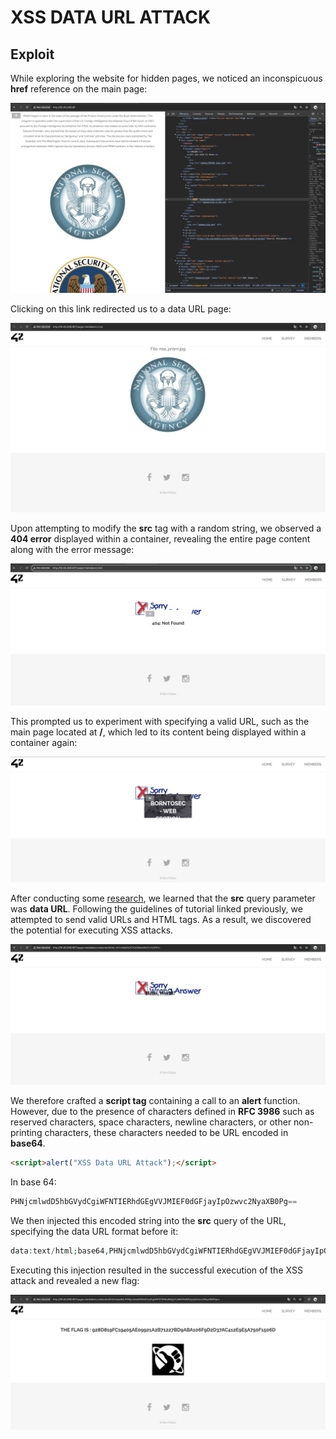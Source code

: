# XSS DATA URL ATTACK

## Exploit

While exploring the website for hidden pages, we noticed an inconspicuous **href** reference on the main page:

![alt text](ScreenshotHref.png "Href")

Clicking on this link redirected us to a data URL page:

![alt text](ScreenshatDataUrlPage.png "Data URL Page")

Upon attempting to modify the **src** tag with a random string, we observed a **404 error** displayed within a container, revealing the entire page content along with the error message:

![alt text](Screenshot404Page.png "404 Page")

This prompted us to experiment with specifying a valid URL, such as the main page located at **/**, which led to its content being displayed within a container again:

![alt text](ScreenshotMainPage.png "Main Page")


After conducting some [research](https://developer.mozilla.org/en-US/docs/Web/HTTP/Basics_of_HTTP/Data_URLs), we learned that the **src** query parameter was **data URL**. Following the guidelines of tutorial linked previously, we attempted to send valid URLs and HTML tags. As a result, we discovered the potential for executing XSS attacks.

![alt text](ScreenshotHelloWorldPage.png "Hello World Page")

We therefore crafted a **script tag** containing a call to an **alert** function. However, due to the presence of characters defined in **RFC 3986** such as reserved characters, space characters, newline characters, or other non-printing characters, these characters needed to be URL encoded in **base64**.

```html
<script>alert("XSS Data URL Attack");</script>
```
In base 64:
```php
PHNjcmlwdD5hbGVydCgiWFNTIERhdGEgVVJMIEF0dGFjayIpOzwvc2NyaXB0Pg==
```

We then injected this encoded string into the **src** query of the URL, specifying the data URL format before it:
```php
data:text/html;base64,PHNjcmlwdD5hbGVydCgiWFNTIERhdGEgVVJMIEF0dGFjayIpOzwvc2NyaXB0Pg==
```

Executing this injection resulted in the successful execution of the XSS attack and revealed a new flag:

![alt text](ScreenshotFlag.png "Flag")